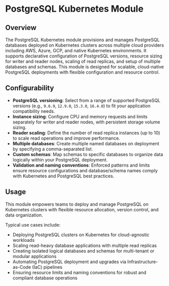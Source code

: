 # PostgreSQL Kubernetes Module

## Overview

The PostgreSQL Kubernetes module provisions and manages PostgreSQL databases deployed on Kubernetes clusters across multiple cloud providers including AWS, Azure, GCP, and native Kubernetes environments. It supports declarative configuration of PostgreSQL versions, resource sizing for writer and reader nodes, scaling of read replicas, and setup of multiple databases and schemas. This module is designed for scalable, cloud-native PostgreSQL deployments with flexible configuration and resource control.

## Configurability

- **PostgreSQL versioning**: Select from a range of supported PostgreSQL versions (e.g., `9.6.9`, `12.9.0`, `15.3.0`, `16.4.0`) to fit your application compatibility needs.  
- **Instance sizing**: Configure CPU and memory requests and limits separately for writer and reader nodes, with persistent storage volume sizing.  
- **Reader scaling**: Define the number of read replica instances (up to 10) to scale read operations and improve performance.  
- **Multiple databases**: Create multiple named databases on deployment by specifying a comma-separated list.  
- **Custom schemas**: Map schemas to specific databases to organize data logically within your PostgreSQL deployment.  
- **Validation and naming conventions**: Enforced patterns and limits ensure resource configurations and database/schema names comply with Kubernetes and PostgreSQL best practices.

## Usage

This module empowers teams to deploy and manage PostgreSQL on Kubernetes clusters with flexible resource allocation, version control, and data organization.

Typical use cases include:

- Deploying PostgreSQL clusters on Kubernetes for cloud-agnostic workloads  
- Scaling read-heavy database applications with multiple read replicas  
- Creating isolated logical databases and schemas for multi-tenant or modular applications  
- Automating PostgreSQL deployment and upgrades via Infrastructure-as-Code (IaC) pipelines  
- Ensuring resource limits and naming conventions for robust and compliant database operations
